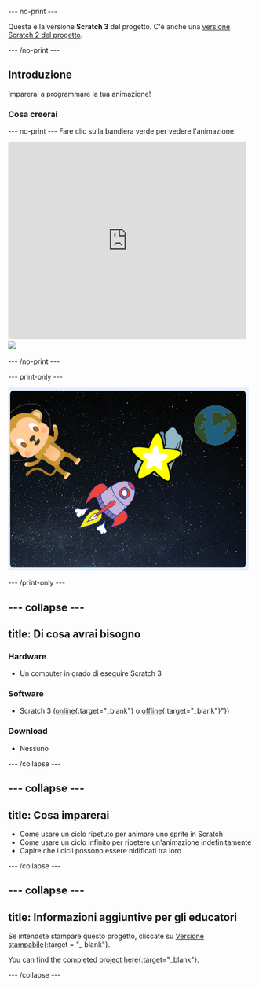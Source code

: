 \--- no-print \---

Questa è la versione **Scratch 3** del progetto. C'è anche una [versione Scratch 2 del progetto](https://projects.raspberrypi.org/en/projects/lost-in-space-scratch2).

\--- /no-print \---

## Introduzione

Imparerai a programmare la tua animazione!

### Cosa creerai

\--- no-print \--- Fare clic sulla bandiera verde per vedere l'animazione.

<div class="scratch-preview">
  <iframe allowtransparency="true" width="485" height="402" src="https://scratch.mit.edu/projects/embed/276873231/?autostart=false" frameborder="0" scrolling="no"></iframe>
  <img src="images/space-final.png">
</div>

\--- /no-print \---

\--- print-only \---

![Progetto completo](images/showcase_static.png)

\--- /print-only \---

## \--- collapse \---

## title: Di cosa avrai bisogno

### Hardware

- Un computer in grado di eseguire Scratch 3

### Software

- Scratch 3 ([online](http://rpf.io/scratchon){:target="_blank"} o [offline](http://rpf.io/scratchoff){:target="_blank"}"})

### Download

- Nessuno

\--- /collapse \---

## \--- collapse \---

## title: Cosa imparerai

- Come usare un ciclo ripetuto per animare uno sprite in Scratch
- Come usare un ciclo infinito per ripetere un'animazione indefinitamente
- Capire che i cicli possono essere nidificati tra loro

\--- /collapse \---

## \--- collapse \---

## title: Informazioni aggiuntive per gli educatori

Se intendete stampare questo progetto, cliccate su [Versione stampabile](https://projects.raspberrypi.org/en/projects/lost-in-space/print){:target = "_ blank"}.

You can find the [completed project here](http://rpf.io/p/en/lost-in-space-get){:target="_blank"}.

\--- /collapse \---